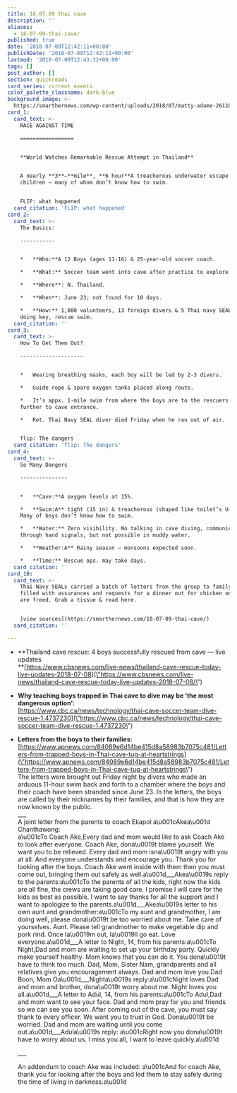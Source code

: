 ```yaml
---
title: 18.07.09 thai cave
description: ''
aliases:
  - 18-07-09-thai-cave/
published: true
date: '2018-07-09T12:42:11+00:00'
publishDate: '2018-07-09T12:42:11+00:00'
lastmod: '2018-07-09T12:43:32+00:00'
tags: []
post_author: []
section: quickreads
card_series: current events
color_palette_classname: dark-blue
background_image: >-
  https://smarthernews.com/wp-content/uploads/2018/07/matty-adame-261105-unsplash-scaled.jpg
card_1:
  card_text: >-
    RACE AGAINST TIME

    =================


    **World Watches Remarkable Rescue Attempt in Thailand**


    A nearly **3**–**mile**, **6 hour**A treacherous underwater escape for
    children – many of whom don’t know how to swim.


    FLIP: what happened
  card_citation: 'FLIP: what happened'
card_2:
  card_text: >-
    The Basics:

    -----------


    *   **Who:**A 12 Boys (ages 11-16) & 25-year-old soccer coach.

    *   **What:** Soccer team went into cave after practice to explore.

    *   **Where**: N. Thailand.

    *   **When**: June 23; not found for 10 days.

    *   **How:** 1,000 volunteers, 13 foreign divers & 5 Thai navy SEALs are
    doing key, rescue swim.
  card_citation: ''
card_3:
  card_text: >-
    How To Get Them Out?

    --------------------


    *   Wearing breathing masks, each boy will be led by 2-3 divers.

    *   Guide rope & spare oxygen tanks placed along route.

    *   It’s appx. 1-mile swim from where the boys are to the rescuers’ base;
    further to cave entrance.

    *   Ret. Thai Navy SEAL diver died Friday when he ran out of air.


    flip: The dangers
  card_citation: 'flip: The dangers'
card_4:
  card_text: >-
    So Many Dangers

    ---------------


    *   **Cave:**A oxygen levels at 15%.

    *   **Swim:A** tight (15 in) & treacherous (shaped like toilet’s U-bend).
    Many of boys don’t know how to swim.

    *   **Water:** Zero visibility. No talking in cave diving, communication
    through hand signals, but not possible in muddy water.

    *   **Weather:A** Rainy season – monsoons expected soon.

    *   **Time:** Rescue ops. may take days.
  card_citation: ''
card_10:
  card_text: >-
    Thai Navy SEALs carried a batch of letters from the group to family outside,
    filled with assurances and requests for a dinner out for chicken once they
    are freed. Grab a tissue & read here.


    [view sources](https://smarthernews.com/18-07-09-thai-cave/)
  card_citation: ''

---
```

*   **Thailand cave rescue: 4 boys successfully rescued from cave — live updates  
    **[https://www.cbsnews.com/live-news/thailand-cave-rescue-today-live-updates-2018-07-08](\"https://www.cbsnews.com/live-news/thailand-cave-rescue-today-live-updates-2018-07-08/\")
*   **Why teaching boys trapped in Thai cave to dive may be ‘the most dangerous option’:**  
    [https://www.cbc.ca/news/technology/thai-cave-soccer-team-dive-rescue-1.4737230](\"https://www.cbc.ca/news/technology/thai-cave-soccer-team-dive-rescue-1.4737230\")
*   **Letters from the boys to their families:**  
    [https://www.apnews.com/84089e6d14be415d8a58983b7075c481/Letters-from-trapped-boys-in-Thai-cave-tug-at-heartstrings](\"https://www.apnews.com/84089e6d14be415d8a58983b7075c481/Letters-from-trapped-boys-in-Thai-cave-tug-at-heartstrings\")  
    The letters were brought out Friday night by divers who made an arduous 11-hour swim back and forth to a chamber where the boys and their coach have been stranded since June 23. In the letters, the boys are called by their nicknames by their families, and that is how they are now known by the public.  
    \_\_\_  
    A joint letter from the parents to coach Ekapol a\\u001cAkea\\u001d Chanthawong:  
    a\\u001cTo Coach Ake,Every dad and mom would like to ask Coach Ake to look after everyone. Coach Ake, dona\\u0019t blame yourself. We want you to be relieved. Every dad and mom isna\\u0019t angry with you at all. And everyone understands and encourage you. Thank you for looking after the boys. Coach Ake went inside with them then you must come out, bringing them out safely as well.a\\u001d\_\_\_Akea\\u0019s reply to the parents:a\\u001cTo the parents of all the kids, right now the kids are all fine, the crews are taking good care. I promise I will care for the kids as best as possible. I want to say thanks for all the support and I want to apologize to the parents.a\\u001d\_\_\_Akea\\u0019s letter to his own aunt and grandmother:a\\u001cTo my aunt and grandmother, I am doing well, please dona\\u0019t be too worried about me. Take care of yourselves. Aunt. Please tell grandmother to make vegetable dip and pork rind. Once Ia\\u0019m out, Ia\\u0019ll go eat. Love everyone.a\\u001d\_\_\_A letter to Night, 14, from his parents:a\\u001cTo Night,Dad and mom are waiting to set up your birthday party. Quickly make yourself healthy. Mom knows that you can do it. You dona\\u0019t have to think too much. Dad, Mom, Sister Nam, grandparents and all relatives give you encouragement always. Dad and mom love you.Dad Boon, Mom Oa\\u001d\_\_\_Nighta\\u0019s reply:a\\u001cNight loves Dad and mom and brother, dona\\u0019t worry about me. Night loves you all.a\\u001d\_\_\_A letter to Adul, 14, from his parents:a\\u001cTo Adul,Dad and mom want to see your face. Dad and mom pray for you and friends so we can see you soon. After coming out of the cave, you must say thank to every officer. We want you to trust in God. Dona\\u0019t be worried. Dad and mom are waiting until you come out.a\\u001d\_\_\_Adula\\u0019s reply: a\\u001cRight now you dona\\u0019t have to worry about us. I miss you all, I want to leave quickly.a\\u001d
    
    \_\_\_
    
    An addendum to coach Ake was included: a\\u001cAnd for coach Ake, thank you for looking after the boys and led them to stay safely during the time of living in darkness.a\\u001d
